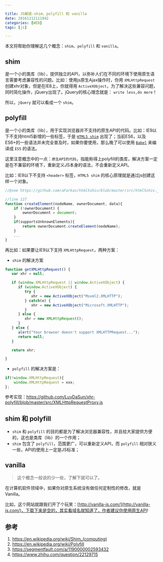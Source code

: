 ```yaml
---

title: JS解惑-shim、polyfill 和 vanilla
date: 20161212111042
categories: [WEB]
tags: [js]

---
```


本文将帮助你理解这几个概念：`shim`、`polyfill` 和 `vanilla`。

## shim

是一个小的类库（lib），提供独立的API，以弥补人们在不同的环境下使用原生语言需要考虑兼容性的问题。比如：使用js原生Ajax操作时，你用 `XMLHttpRequest` 创建xhr对象，但是在IE8上，你就得用 `ActiveXObject`，为了解决这些兼容问题，同时简化操作，jQuery出现了。jQuery的核心理念就是： `write less,do more`！

所以，`jQuery` 就可以看成一个 `shim`。

## polyfill

是一个小的类库（lib），用于实现浏览器并不支持的原生API的代码。比如：IE9以下不支持html5新增的一些标签，于是 [`HTML5 shim`](https://github.com/aFarkas/html5shiv) 出现了；当前ES6，以及ES6+的一些语法并未完全普及时，如果你要使用，那么晚了可以使用 [`Babel`](https://babeljs.io/) 来编译成 `ES5` 的语法。

这里注意概念中的一点：`原生API的代码`，指能称得上polyfill的类库，解决方案一定是在不兼容的环境下，重新定义JS本身的语法，不会重新定义API。

比如：IE9以下不支持 `<header>` 标签，`HTML5 shim` 的核心原理就是通过js创建这样一个对象。

```js
//@see https://github.com/aFarkas/html5shiv/blob/master/src/html5shiv.js

//line 127
function createElement(nodeName, ownerDocument, data){
    if (!ownerDocument) {
        ownerDocument = document;
    }
    if(supportsUnknownElements){
        return ownerDocument.createElement(nodeName);
    }
	...
}
```

再比如：如果要让IE9以下支持 `XMLHttpRequest`，两种方案：

* `shim` 的解决方案

```js
function getXMLHttpRequest() {
   var xhr = null;

   if (window.XMLHttpRequest || window.ActiveXObject) {
      if (window.ActiveXObject) {
         try {
            xhr = new ActiveXObject("Msxml2.XMLHTTP");
         } catch(e) {
            xhr = new ActiveXObject("Microsoft.XMLHTTP");
         }
      } else {
         xhr = new XMLHttpRequest();
      }
   } else {
      alert("Your browser doesn't support XMLHTTPRequest...");
      return null;
   }

   return xhr;

}
```

* `polyfill` 的解决方案是：

```js
if(!window.XMLHttpRequest){
	window.XMLHttpRequest = xxx;
};
```

参考实现：https://github.com/LuvDaSun/xhr-polyfill/blob/master/src/XMLHttpRequestProxy.js

## shim 和 polyfill

* `shim` 和 `polyfill` 的目的都是为了解决浏览器兼容性，并且给大家提供方便的，这也是类库（lib）的一个作用；
* `shim` 包含了 `polyfill`，范围更广，可以重新定义API，而 `polyfill` 相对狭义一些，API的使用上一定是JS标准；

## vanilla

> 这个概念一般说的少一些，了解下就可以了。

在计算机软件领域中，如果你对原生系统没有做任何定制性的修改，就是Vanilla。

比如，这个网站就跟我们开了个玩笑：[http://vanilla-js.com/](http://vanilla-js.com/)，下载下来是空的，其实看域名就知道了，作者建议你使用原生API!

## 参考

1. https://en.wikipedia.org/wiki/Shim_(computing)
1. https://en.wikipedia.org/wiki/Polyfill
1. https://segmentfault.com/a/1190000002593432
1. https://www.zhihu.com/question/22129715



